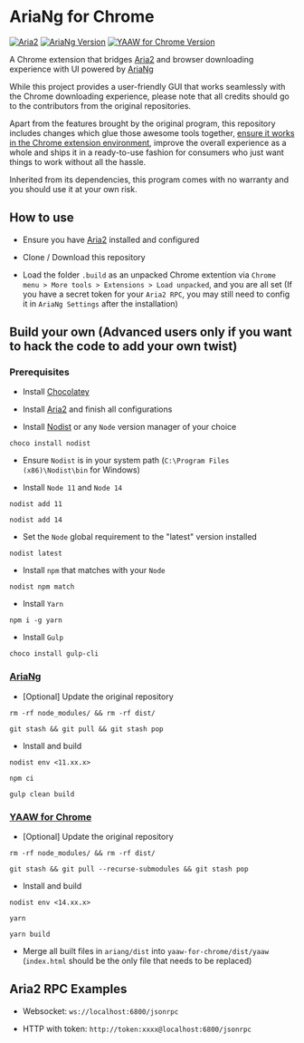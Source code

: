 # AriaNg for Chrome

[![Aria2](https://img.shields.io/badge/Aria2-v1.35.0-lightgrey)](https://github.com/aria2/aria2) [![AriaNg Version](https://img.shields.io/badge/AriaNg-v1.2.2-blue)](https://github.com/mayswind/AriaNg) [![YAAW for Chrome Version](https://img.shields.io/badge/YAAW%20for%20Chrome-v0.2.3-orange)](https://github.com/acgotaku/YAAW-for-Chrome)

A Chrome extension that bridges [Aria2](https://github.com/aria2/aria2) and browser downloading experience with UI powered by [AriaNg](https://github.com/mayswind/AriaNg)

While this project provides a user-friendly GUI that works seamlessly with the Chrome downloading experience, please note that all credits should go to the contributors from the original repositories.

Apart from the features brought by the original program, this repository includes changes which glue those awesome tools together, [ensure it works in the Chrome extension environment](https://github.com/mayswind/AriaNg/pull/189), improve the overall experience as a whole and ships it in a ready-to-use fashion for consumers who just want things to work without all the hassle.

Inherited from its dependencies, this program comes with no warranty and you should use it at your own risk.

## How to use

- Ensure you have [Aria2](https://github.com/aria2/aria2) installed and configured

- Clone / Download this repository

- Load the folder `.build` as an unpacked Chrome extention via `Chrome menu > More tools > Extensions > Load unpacked`, and you are all set (If you have a secret token for your `Aria2 RPC`, you may still need to config it in `AriaNg Settings` after the installation)

## Build your own (Advanced users only if you want to hack the code to add your own twist)

### Prerequisites

- Install [Chocolatey](https://chocolatey.org/install)

- Install [Aria2](https://github.com/aria2/aria2) and finish all configurations

- Install [Nodist](https://github.com/nullivex/nodist) or any `Node` version manager of your choice

```console
choco install nodist
```

- Ensure `Nodist` is in your system path (`C:\Program Files (x86)\Nodist\bin` for Windows)

- Install `Node 11` and `Node 14`

```console
nodist add 11
```

```console
nodist add 14
```

- Set the `Node` global requirement to the "latest" version installed

```console
nodist latest
```

- Install `npm` that matches with your `Node`

```console
nodist npm match
```

- Install `Yarn`

```console
npm i -g yarn
```

- Install `Gulp`

```console
choco install gulp-cli
```

### [AriaNg](https://github.com/mayswind/AriaNg)

- [Optional] Update the original repository

```console
rm -rf node_modules/ && rm -rf dist/
```

```console
git stash && git pull && git stash pop
```

- Install and build

```console
nodist env <11.xx.x>
```

```console
npm ci
```

```console
gulp clean build
```

### [YAAW for Chrome](https://github.com/acgotaku/YAAW-for-Chrome)

- [Optional] Update the original repository

```console
rm -rf node_modules/ && rm -rf dist/
```

```console
git stash && git pull --recurse-submodules && git stash pop
```

- Install and build

```console
nodist env <14.xx.x>
```

```console
yarn
```

```console
yarn build
```

- Merge all built files in `ariang/dist` into `yaaw-for-chrome/dist/yaaw` (`index.html` should be the only file that needs to be replaced)

## Aria2 RPC Examples

- Websocket: `ws://localhost:6800/jsonrpc`

- HTTP with token: `http://token:xxxx@localhost:6800/jsonrpc`
